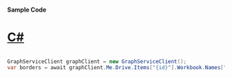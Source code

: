 #### Sample Code
# [C#](#tab/Csharp)

```C#

GraphServiceClient graphClient = new GraphServiceClient();
var borders = await graphClient.Me.Drive.Items["{id}"].Workbook.Names["{name}"].Range().Format.Borders.Request().GetAsync();

```